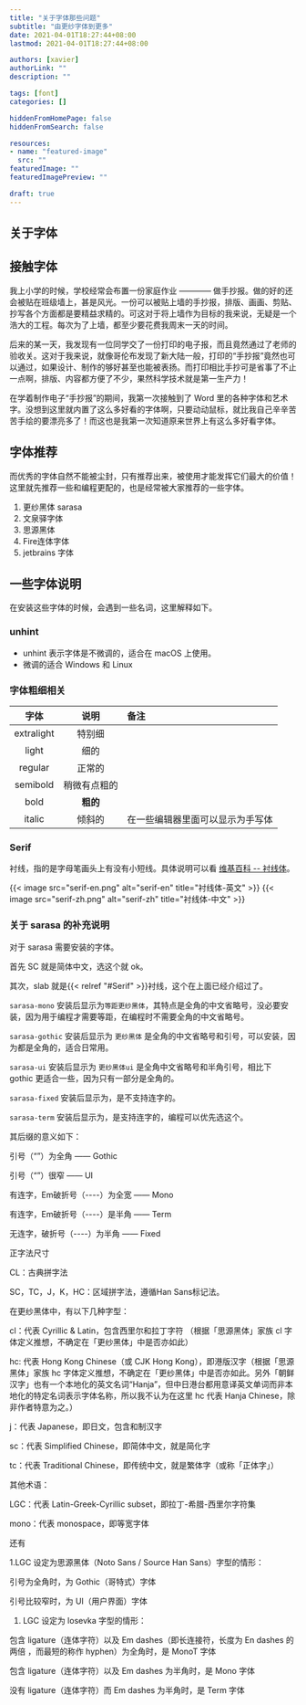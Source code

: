 ```yaml
---
title: "关于字体那些问题"
subtitle: "由更纱字体到更多"
date: 2021-04-01T18:27:44+08:00
lastmod: 2021-04-01T18:27:44+08:00

authors: [xavier]
authorLink: ""
description: ""

tags: [font]
categories: []

hiddenFromHomePage: false
hiddenFromSearch: false

resources:
- name: "featured-image"
  src: ""
featuredImage: ""
featuredImagePreview: ""

draft: true
---
```


<!--more-->

## 关于字体

## 接触字体

我上小学的时候，学校经常会布置一份家庭作业 ———— 做手抄报。做的好的还会被贴在班级墙上，甚是风光。一份可以被贴上墙的手抄报，排版、画画、剪贴、抄写各个方面都是要精益求精的。可这对于将上墙作为目标的我来说，无疑是一个浩大的工程。每次为了上墙，都至少要花费我周末一天的时间。

后来的某一天，我发现有一位同学交了一份打印的电子报，而且竟然通过了老师的验收关。这对于我来说，就像哥伦布发现了新大陆一般，打印的“手抄报”竟然也可以通过，如果设计、制作的够好甚至也能被表扬。而打印相比手抄可是省事了不止一点啊，排版、内容都方便了不少，果然科学技术就是第一生产力！

在学着制作电子“手抄报”的期间，我第一次接触到了 Word 里的各种字体和艺术字。没想到这里就内置了这么多好看的字体啊，只要动动鼠标，就比我自己辛辛苦苦手绘的要漂亮多了！而这也是我第一次知道原来世界上有这么多好看字体。

## 字体推荐

而优秀的字体自然不能被尘封，只有推荐出来，被使用才能发挥它们最大的价值！这里就先推荐一些和编程更配的，也是经常被大家推荐的一些字体。

1. 更纱黑体 sarasa
2. 文泉驿字体
3. 思源黑体
4. Fire连体字体
5. jetbrains 字体

## 一些字体说明

在安装这些字体的时候，会遇到一些名词，这里解释如下。

### unhint

- unhint 表示字体是不微调的，适合在 macOS 上使用。
- 微调的适合 Windows 和 Linux

### 字体粗细相关

| 字体 | 说明 | 备注 |
| :---: | :---: | :--- |
| extralight | 特别细 |  |
| light | 细的 |  |
| regular | 正常的 |  |
| semibold | 稍微有点粗的 |  |
| bold | **粗的** |  |
| italic | 倾斜的 | 在一些编辑器里面可以显示为手写体 |

### Serif

衬线，指的是字母笔画头上有没有小短线。具体说明可以看 [维基百科 -- 衬线体](https://zh.wikipedia.org/zh-hans/%E8%A1%AC%E7%BA%BF%E4%BD%93)。

{{< image src="serif-en.png" alt="serif-en" title="衬线体-英文" >}}
{{< image src="serif-zh.png" alt="serif-zh" title="衬线体-中文" >}}

### 关于 sarasa 的补充说明

对于 sarasa 需要安装的字体。

首先 SC 就是简体中文，选这个就 ok。

其次，slab 就是{{< relref "#Serif" >}}衬线，这个在上面已经介绍过了。

`sarasa-mono` 安装后显示为`等距更纱黑体`，其特点是全角的中文省略号，没必要安装，因为用于编程才需要等距，在编程时不需要全角的中文省略号。

`sarasa-gothic` 安装后显示为 `更纱黑体` 是全角的中文省略号和引号，可以安装，因为都是全角的，适合日常用。

`sarasa-ui` 安装后显示为 `更纱黑体ui` 是全角中文省略号和半角引号，相比下 gothic 更适合一些，因为只有一部分是全角的。

`sarasa-fixed` 安装后显示为，是不支持连字的。

`sarasa-term` 安装后显示为，是支持连字的，编程可以优先选这个。

其后缀的意义如下：

引号（“”）为全角 —— Gothic

引号（“”）很窄 —— UI

有连字，Em破折号（----）为全宽 —— Mono

有连字，Em破折号（----）是半角 —— Term

无连字，破折号（----）为半角 —— Fixed

正字法尺寸

CL：古典拼字法

SC，TC，J，K，HC：区域拼字法，遵循Han Sans标记法。

在更纱黑体中，有以下几种字型：

cl：代表 Cyrillic & Latin，包含西里尔和拉丁字符  （根据「思源黑体」家族 cl 字体定义推想，不确定在「更纱黑体」中是否亦如此）

hc: 代表 Hong Kong Chinese（或 CJK Hong Kong），即港版汉字（根据「思源黑体」家族 hc 字体定义推想，不确定在「更纱黑体」中是否亦如此。另外「朝鲜汉字」也有一个本地化的英文名词“Hanja”，但中日港台都用意译英文单词而非本地化的特定名词表示字体名称，所以我不认为在这里 hc 代表 Hanja Chinese，除非作者特意为之。）

j：代表 Japanese，即日文，包含和制汉字

sc：代表 Simplified Chinese，即简体中文，就是简化字

tc：代表 Traditional Chinese，即传统中文，就是繁体字（或称「正体字」）

其他术语：

LGC：代表 Latin-Greek-Cyrillic subset，即拉丁-希腊-西里尔字符集

mono：代表 monospace，即等宽字体

还有

1.LGC 设定为思源黑体（Noto Sans / Source Han Sans）字型的情形：

引号为全角时，为 Gothic（哥特式）字体

引号比较窄时，为 UI（用户界面）字体

1. LGC 设定为 losevka 字型的情形：

包含 ligature（连体字符）以及 Em dashes（即长连接符，长度为 En dashes 的两倍 ，而最短的称作 hyphen）为全角时，是 MonoT 字体

包含 ligature（连体字符）以及 Em dashes 为半角时，是 Mono 字体

没有 ligature（连体字符）而 Em dashes 为半角时，是 Term 字体
